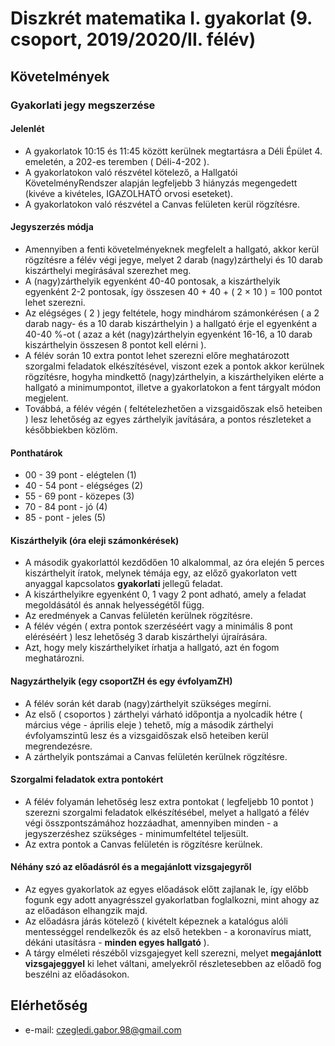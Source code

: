 # Diszkrét matematika I. gyakorlat (9. csoport, 2019/2020/II. félév)
## Követelmények

### Gyakorlati jegy megszerzése
#### Jelenlét
- A gyakorlatok 10:15 és 11:45 között kerülnek megtartásra a Déli Épület 4. emeletén, a 202-es teremben ( Déli-4-202 ).
- A gyakorlatokon való részvétel kötelező, a Hallgatói KövetelményRendszer alapján legfeljebb 3 hiányzás megengedett (kivéve a kivételes, IGAZOLHATÓ orvosi eseteket).
- A gyakorlatokon való részvétel a Canvas felületen kerül rögzítésre.
#### Jegyszerzés módja
- Amennyiben a fenti követelményeknek megfelelt a hallgató, akkor kerül rögzítésre a félév végi jegye, melyet 2 darab (nagy)zárthelyi és 10 darab kiszárthelyi megírásával szerezhet meg.
- A (nagy)zárthelyik egyenként 40-40 pontosak, a kiszárthelyik egyenként 2-2 pontosak, így összesen 40 + 40 + ( 2 × 10 ) = 100 pontot lehet szerezni.
- Az elégséges ( 2 ) jegy feltétele, hogy mindhárom számonkérésen ( a 2 darab nagy- és a 10 darab kiszárthelyin ) a hallgató érje el egyenként a 40-40 %-ot ( azaz a két (nagy)zárthelyin egyenként 16-16, a 10 darab kiszárthelyin összesen 8 pontot kell elérni ).
- A félév során 10 extra pontot lehet szerezni előre meghatározott szorgalmi feladatok elkészítésével, viszont ezek a pontok akkor kerülnek rögzítésre, hogyha mindkettő (nagy)zárthelyin, a kiszárthelyiken elérte a hallgató a minimumpontot, illetve a gyakorlatokon a fent tárgyalt módon megjelent.
- Továbbá, a félév végén ( feltételezhetően a vizsgaidőszak első heteiben ) lesz lehetőség az egyes zárthelyik javítására, a pontos részleteket a későbbiekben közlöm.
#### Ponthatárok
- 00 - 39 pont - elégtelen (1)
- 40 - 54 pont - elégséges (2)
- 55 - 69 pont - közepes   (3)
- 70 - 84 pont - jó        (4)
- 85 -    pont - jeles     (5)
#### Kiszárthelyik (óra eleji számonkérések)
- A második gyakorlattól kezdődően 10 alkalommal, az óra elején 5 perces kiszárthelyit íratok, melynek témája egy, az előző gyakorlaton vett anyaggal kapcsolatos **gyakorlati** jellegű feladat.
- A kiszárthelyikre egyenként 0, 1 vagy 2 pont adható, amely a feladat megoldásától és annak helyességétől függ.
- Az eredmények a Canvas felületén kerülnek rögzítésre.
- A félév végén ( extra pontok szerzéséért vagy a minimális 8 pont eléréséért ) lesz lehetőség 3 darab kiszárthelyi újraírására.
- Azt, hogy mely kiszárthelyiket írhatja a hallgató, azt én fogom meghatározni.
#### Nagyzárthelyik (egy csoportZH és egy évfolyamZH)
- A félév során két darab (nagy)zárthelyit szükséges megírni.
- Az első ( csoportos ) zárthelyi várható időpontja a nyolcadik hétre ( március vége - április eleje ) tehető, míg a második zárthelyi évfolyamszintű lesz és a vizsgaidőszak első heteiben kerül megrendezésre.
- A zárthelyik pontszámai a Canvas felületén kerülnek rögzítésre.
#### Szorgalmi feladatok extra pontokért
- A félév folyamán lehetőség lesz extra pontokat ( legfeljebb 10 pontot ) szerezni szorgalmi feladatok elkészítésébel, melyet a hallgató a félév végi összpontszámához hozzáadhat, amennyiben minden - a jegyszerzéshez szükséges - minimumfeltétel teljesült.
- Az extra pontok a Canvas felületén is rögzítésre kerülnek.
#### Néhány szó az előadásról és a megajánlott vizsgajegyről
- Az egyes gyakorlatok az egyes előadások előtt zajlanak le, így előbb fogunk egy adott anyagrésszel gyakorlatban foglalkozni, mint ahogy az az előadáson elhangzik majd.
- Az előadásra járás kötelező ( kivételt képeznek a katalógus alóli mentességgel rendelkezők és az első hetekben - a koronavírus miatt, dékáni utasításra - **minden egyes hallgató** ).
- A tárgy elméleti részéből vizsgajegyet kell szerezni, melyet **megajánlott vizsgajeggyel** ki lehet váltani, amelyekről részletesebben az előadő fog beszélni az előadásokon.
## Elérhetőség
- e-mail: czegledi.gabor.98@gmail.com
